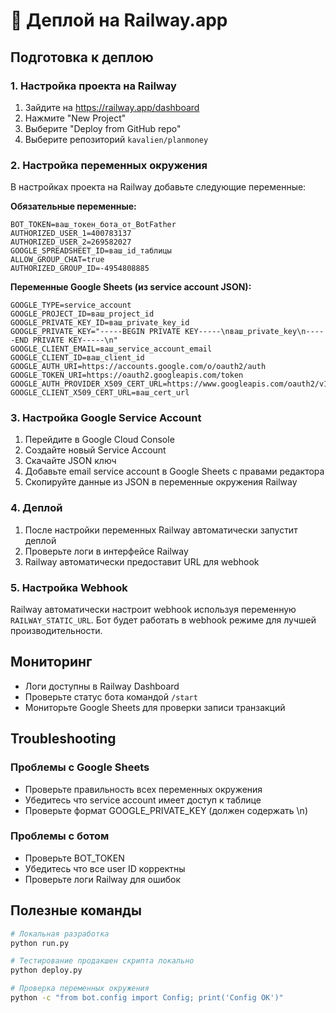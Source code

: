 # 🚀 Деплой на Railway.app

## Подготовка к деплою

### 1. Настройка проекта на Railway

1. Зайдите на https://railway.app/dashboard
2. Нажмите "New Project"
3. Выберите "Deploy from GitHub repo" 
4. Выберите репозиторий `kavalien/planmoney`

### 2. Настройка переменных окружения

В настройках проекта на Railway добавьте следующие переменные:

**Обязательные переменные:**
```
BOT_TOKEN=ваш_токен_бота_от_BotFather
AUTHORIZED_USER_1=400783137
AUTHORIZED_USER_2=269582027
GOOGLE_SPREADSHEET_ID=ваш_id_таблицы
ALLOW_GROUP_CHAT=true
AUTHORIZED_GROUP_ID=-4954808885
```

**Переменные Google Sheets (из service account JSON):**
```
GOOGLE_TYPE=service_account
GOOGLE_PROJECT_ID=ваш_project_id
GOOGLE_PRIVATE_KEY_ID=ваш_private_key_id
GOOGLE_PRIVATE_KEY="-----BEGIN PRIVATE KEY-----\nваш_private_key\n-----END PRIVATE KEY-----\n"
GOOGLE_CLIENT_EMAIL=ваш_service_account_email
GOOGLE_CLIENT_ID=ваш_client_id
GOOGLE_AUTH_URI=https://accounts.google.com/o/oauth2/auth
GOOGLE_TOKEN_URI=https://oauth2.googleapis.com/token
GOOGLE_AUTH_PROVIDER_X509_CERT_URL=https://www.googleapis.com/oauth2/v1/certs
GOOGLE_CLIENT_X509_CERT_URL=ваш_cert_url
```

### 3. Настройка Google Service Account

1. Перейдите в Google Cloud Console
2. Создайте новый Service Account
3. Скачайте JSON ключ
4. Добавьте email service account в Google Sheets с правами редактора
5. Скопируйте данные из JSON в переменные окружения Railway

### 4. Деплой

1. После настройки переменных Railway автоматически запустит деплой
2. Проверьте логи в интерфейсе Railway
3. Railway автоматически предоставит URL для webhook

### 5. Настройка Webhook

Railway автоматически настроит webhook используя переменную `RAILWAY_STATIC_URL`.
Бот будет работать в webhook режиме для лучшей производительности.

## Мониторинг

- Логи доступны в Railway Dashboard
- Проверьте статус бота командой `/start`
- Мониторьте Google Sheets для проверки записи транзакций

## Troubleshooting

### Проблемы с Google Sheets
- Проверьте правильность всех переменных окружения
- Убедитесь что service account имеет доступ к таблице
- Проверьте формат GOOGLE_PRIVATE_KEY (должен содержать \n)

### Проблемы с ботом
- Проверьте BOT_TOKEN
- Убедитесь что все user ID корректны
- Проверьте логи Railway для ошибок

## Полезные команды

```bash
# Локальная разработка
python run.py

# Тестирование продакшен скрипта локально
python deploy.py

# Проверка переменных окружения
python -c "from bot.config import Config; print('Config OK')"
```